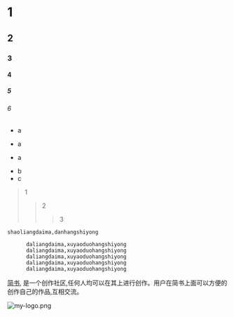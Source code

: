 # 1
## 2
### 3
#### 4
##### 5
###### 6
+ a
- a
* a
+ b
+ c
> 1
>> 2
>>> 3

` shaoliangdaima,danhangshiyong `

  ```
        daliangdaima,xuyaoduohangshiyong
        daliangdaima,xuyaoduohangshiyong
        daliangdaima,xuyaoduohangshiyong
        daliangdaima,xuyaoduohangshiyong
        daliangdaima,xuyaoduohangshiyong
  ```
  
  [简书](https://www.jianshu.com "创作你的创作"),
  是一个创作社区,任何人均可以在其上进行创作。用户在简书上面可以方便的创作自己的作品,互相交流。 
  
  ![my-logo.png](https://upload-images.jianshu.io/upload_images/13623636-6d878e3d3ef63825.png?imageMogr2/auto-orient/strip%7CimageView2/2/w/1240 "my-logo")